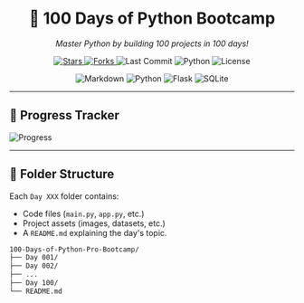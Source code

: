 <h1 align="center">
  <strong>🚀 100 Days of Python Bootcamp</strong>
</h1>

<p align="center">
  <i>Master Python by building 100 projects in 100 days!</i>
</p>

<p align="center">
  <a href="https://github.com/AvinashNegi1999/100-Days-of-Python-Pro-Bootcamp/stargazers">
    <img src="https://img.shields.io/github/stars/AvinashNegi1999/100-Days-of-Python-Pro-Bootcamp?style=social" alt="Stars" />
  </a>
  <a href="https://github.com/AvinashNegi1999/100-Days-of-Python-Pro-Bootcamp/forks">
    <img src="https://img.shields.io/github/forks/AvinashNegi1999/100-Days-of-Python-Pro-Bootcamp?style=social" alt="Forks" />
  </a>
  <img src="https://img.shields.io/github/last-commit/AvinashNegi1999/100-Days-of-Python-Pro-Bootcamp?style=for-the-badge&color=007bff&logo=github" alt="Last Commit" />
  <img src="https://img.shields.io/badge/python-100.0%25-007bff?style=for-the-badge&logo=python&logoColor=white" alt="Python" />
  <img src="https://img.shields.io/github/license/AvinashNegi1999/100-Days-of-Python-Pro-Bootcamp?style=for-the-badge&color=brightgreen" alt="License" />
</p>

<p align="center">
  <img src="https://img.shields.io/badge/Markdown-000000?style=for-the-badge&logo=markdown&logoColor=white" alt="Markdown" />
  <img src="https://img.shields.io/badge/Python-3776AB?style=for-the-badge&logo=python&logoColor=white" alt="Python" />
  <img src="https://img.shields.io/badge/Flask-000000?style=for-the-badge&logo=flask&logoColor=white" alt="Flask" />
  <img src="https://img.shields.io/badge/SQLite-003B57?style=for-the-badge&logo=sqlite&logoColor=white" alt="SQLite" />
</p>

---

## 📌 **Progress Tracker**
![Progress](https://progress-bar.dev/25/?title=25%25+Complete&width=500&color=007bff)

---

## 📂 **Folder Structure**
Each `Day XXX` folder contains:
- Code files (`main.py`, `app.py`, etc.)
- Project assets (images, datasets, etc.)
- A `README.md` explaining the day's topic.

```bash
100-Days-of-Python-Pro-Bootcamp/
├── Day 001/
├── Day 002/
├── ...
├── Day 100/
└── README.md
